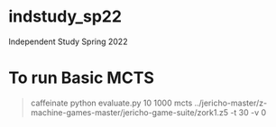 # indstudy_sp22
Independent Study Spring 2022


# To run Basic MCTS
> caffeinate python evaluate.py 10 1000 mcts ../jericho-master/z-machine-games-master/jericho-game-suite/zork1.z5 -t 30 -v 0
